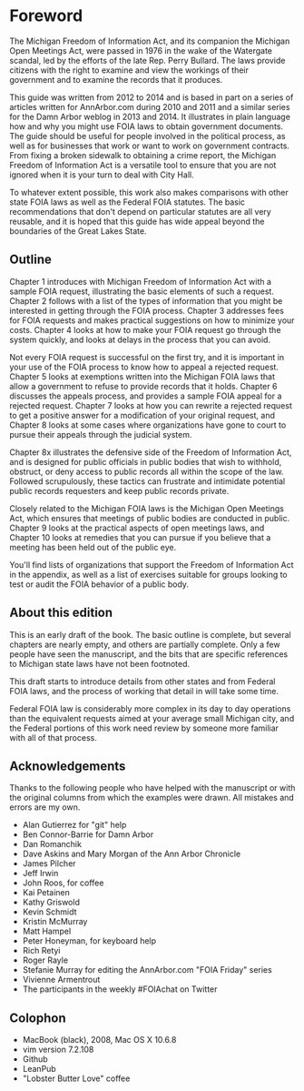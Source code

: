 
# Foreword

The Michigan Freedom of Information Act, and its companion the
Michigan Open Meetings Act, were passed in 1976 in the wake of the
Watergate scandal, led by the efforts of the late Rep. Perry Bullard.
The laws provide citizens with the right to examine and view the
workings of their government and to examine the records that it produces.

This guide was written from 2012 to 2014  and is based in part on a
series of articles written for AnnArbor.com during 2010 and 2011 and
a similar series for the Damn Arbor weblog in 2013 and 2014.
It illustrates in plain language how and why you might use FOIA
laws to obtain government documents. The guide should be useful for
people involved in the political process, as well as for businesses
that work or want to work on government contracts. From fixing a
broken sidewalk to obtaining a crime report, the Michigan Freedom
of Information Act is a versatile tool to ensure that you are not
ignored when it is your turn to deal with City Hall.

To whatever extent possible, this work also makes comparisons with
other state FOIA laws as well as the Federal FOIA statutes.
The basic recommendations that don't depend on particular statutes
are all very reusable, and it is hoped that this guide has wide
appeal beyond the boundaries of the Great Lakes State.

## Outline 

Chapter 1 introduces with Michigan Freedom of Information Act with
a sample FOIA request, illustrating the basic elements of such a
request. Chapter 2 follows with a list of the types of information
that you might be interested in getting through the FOIA process.
Chapter 3 addresses fees for FOIA requests and makes practical
suggestions on how to minimize your costs. Chapter 4 looks at how
to make your FOIA request go through the system quickly, and looks
at delays in the process that you can avoid.

Not every FOIA request is successful on the first try, and it is
important in your use of the FOIA process to know how to appeal a
rejected request. Chapter 5 looks at exemptions written into the
Michigan FOIA laws that allow a government to refuse to provide
records that it holds. Chapter 6 discusses the appeals process, and
provides a sample FOIA appeal for a rejected request. Chapter 7
looks at how you can rewrite a rejected request to get a positive
answer for a modification of your original request, and Chapter 8
looks at some cases where organizations have gone to court to pursue
their appeals through the judicial system.

Chapter 8x illustrates the defensive side of the Freedom of Information
Act, and is designed for public officials in public bodies that wish
to withhold, obstruct, or deny access to public records all within
the scope of the law. Followed scrupulously, these tactics can 
frustrate and intimidate potential public records requesters and
keep public records private.

Closely related to the Michigan FOIA laws is the Michigan Open
Meetings Act, which ensures that meetings of public bodies are
conducted in public. Chapter 9 looks at the practical aspects of
open meetings laws, and Chapter 10 looks at remedies that you can
pursue if you believe that a meeting has been held out of the public
eye.

You'll find lists of organizations that support the Freedom of
Information Act in the appendix, as well as a list of exercises
suitable for groups looking to test or audit the FOIA behavior
of a public body.

## About this edition

This is an early draft of the book. The basic outline is complete,
but several chapters are nearly empty, and others are partially
complete. Only a few people have seen the manuscript, and the bits
that are specific references to Michigan state laws have not been
footnoted.

This draft starts to introduce details from other states and from
Federal FOIA laws, and the process of working that detail in will
take some time.

Federal FOIA law is considerably more complex in its day to day
operations than the equivalent requests aimed at your average small
Michigan city, and the Federal portions of this work need review
by someone more familiar with all of that process.

## Acknowledgements

Thanks to the following people who have helped with the manuscript
or with the original columns from which the examples were drawn.
All mistakes and errors are my own.

* Alan Gutierrez for "git" help
* Ben Connor-Barrie for Damn Arbor
* Dan Romanchik
* Dave Askins and Mary Morgan of the Ann Arbor Chronicle
* James Pilcher
* Jeff Irwin
* John Roos, for coffee
* Kai Petainen
* Kathy Griswold
* Kevin Schmidt
* Kristin McMurray
* Matt Hampel
* Peter Honeyman, for keyboard help
* Rich Retyi
* Roger Rayle
* Stefanie Murray for editing the AnnArbor.com "FOIA Friday" series
* Vivienne Armentrout
* The participants in the weekly #FOIAchat on Twitter

## Colophon

* MacBook (black), 2008, Mac OS X 10.6.8
* vim version 7.2.108
* Github
* LeanPub
* "Lobster Butter Love" coffee

